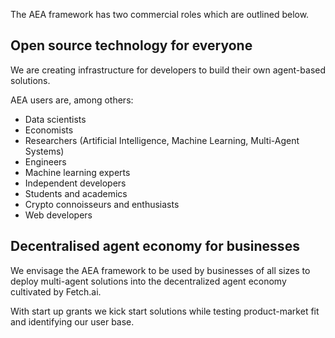 The AEA framework has two commercial roles which are outlined below.


## Open source technology for everyone

We are creating infrastructure for developers to build their own agent-based solutions. 

AEA users are, among others:

* Data scientists
* Economists
* Researchers (Artificial Intelligence, Machine Learning, Multi-Agent Systems)
* Engineers
* Machine learning experts
* Independent developers
* Students and academics
* Crypto connoisseurs and enthusiasts
* Web developers


## Decentralised agent economy for businesses

We envisage the AEA framework to be used by businesses of all sizes to deploy multi-agent solutions into the decentralized agent economy cultivated by Fetch.ai.

With start up grants we kick start solutions while testing product-market fit and identifying our user base.


<br />

